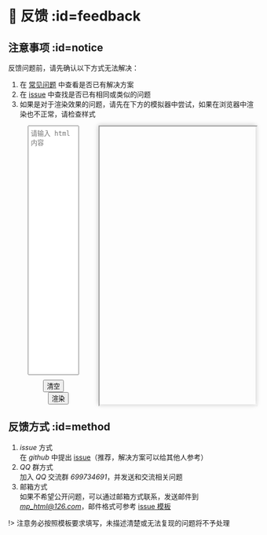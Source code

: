 # 📩 反馈 :id=feedback

## 注意事项 :id=notice
反馈问题前，请先确认以下方式无法解决：  
1. 在 [常见问题](question/faq) 中查看是否已有解决方案
2. 在 [issue](https://github.com/jin-yufeng/mp-html/issues) 中查找是否已有相同或类似的问题
3. 如果是对于渲染效果的问题，请先在下方的模拟器中尝试，如果在浏览器中渲染也不正常，请检查样式

<div style="display: flex;">
  <div style="flex: 1; margin: 0 40px; display: flex; flex-direction: column;">
    <textarea id="input" style="flex: 1; width: 100%; padding: 5px; resize: none;" placeholder="请输入 html 内容"></textarea>
    <div style="text-align: center; margin-top: 10px;">
      <button onclick="reset()">清空</button>
      <button onclick="render()" style="margin-left: 20px;">渲染</button>
    </div>
  </div>
  <div style="flex: 0 0 320px; height: 568px; box-shadow: 0px 0px 10px #c0c0c0;">
    <iframe id="show" style="width: 100%; height: 100%; margin: 0;"></iframe>
  </div>
</div>

## 反馈方式 :id=method
1. *issue* 方式  
   在 *github* 中提出 [issue](https://github.com/jin-yufeng/mp-html/issues/new/choose)（推荐，解决方案可以给其他人参考）
2. *QQ* 群方式  
   加入 *QQ* 交流群 *699734691*，并发送和交流相关问题  
3. 邮箱方式  
   如果不希望公开问题，可以通过邮箱方式联系，发送邮件到 *mp_html@126.com*，邮件格式可参考 [issue 模板](https://github.com/jin-yufeng/mp-html/issues/new/choose)

!> 注意务必按照模板要求填写，未描述清楚或无法复现的问题将不予处理
